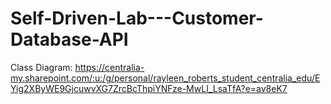 # Self-Driven-Lab---Customer-Database-API
Class Diagram: https://centralia-my.sharepoint.com/:u:/g/personal/rayleen_roberts_student_centralia_edu/EYig2XByWE9GjcuwvXG7ZrcBcThpiYNFze-MwLI_LsaTfA?e=av8eK7
